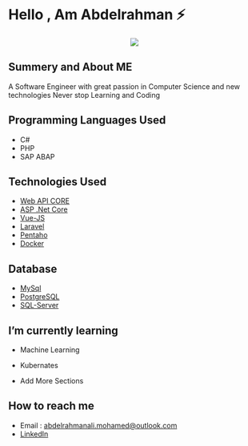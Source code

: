 # Hello , Am Abdelrahman ⚡️ 

<p align="center">
  <kbd>
<img src="https://img.pngio.com/zypesters-at-work-solving-complex-video-distribution-problems-as-a-software-engineer-zype-software-engineer-png-600_300.png"></img>
  </kbd>
</p>



## Summery and About ME 
A Software Engineer with great passion in Computer Science and new technologies
Never stop Learning and Coding 

## Programming Languages Used 
- C# 
- PHP 
- SAP ABAP


## Technologies Used 

- [Web API CORE](https://docs.microsoft.com/en-us/aspnet/core/web-api/?view=aspnetcore-5.0)
- [ASP .Net Core](https://docs.microsoft.com/en-us/aspnet/core/introduction-to-aspnet-core?view=aspnetcore-5.0)
- [Vue-JS](https://vuejs.org/)
- [Laravel](https://laravel.com/docs/4.2/introduction)
- [Pentaho](https://www.hitachivantara.com/en-hk/products/data-management-analytics/pentaho-platform/pentaho-data-integration.html)
- [Docker](https://docs.docker.com/get-started/)

## Database
- [MySql](https://dev.mysql.com/doc/refman/8.0/en/)
- [PostgreSQL](https://www.postgresql.org/docs/12/index.html)
- [SQL-Server](https://en.wikipedia.org/wiki/Microsoft_SQL_Server)


## I’m currently learning 

- Machine Learning

- Kubernates

- Add More Sections

## How to reach me
- Email : abdelrahmanali.mohamed@outlook.com
- [LinkedIn](https://www.linkedin.com/in/abdelrahman-ali-b24568140/)


